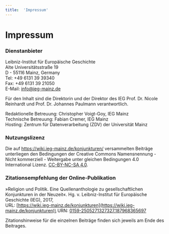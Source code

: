 ```yaml
---
title:  'Impressum'
---
```

# Impressum

### Dienstanbieter

Leibniz-Institut für Europäische Geschichte \
Alte Universitätsstraße 19 \
D - 55116 Mainz, Germany \
Tel: +49 6131 39 39340 \
Fax: +49 6131 39 21050 \
E-Mail: info@ieg-mainz.de

Für den Inhalt sind die Direktorin und der Direktor des IEG Prof. Dr. Nicole Reinhardt und Prof. Dr. Johannes Paulmann verantwortlich.

Redaktionelle Betreuung: Christopher Voigt-Goy, IEG Mainz \
Technische Betreuung: Fabian Cremer, IEG Mainz \
Hosting: Zentrum für Datenverarbeitung (ZDV) der Universität Mainz

### Nutzungslizenz

Die auf https://wiki.ieg-mainz.de/konjunkturen/ versammelten Beiträge unterliegen den Bedingungen der Creative Commons Namensnennung - Nicht kommerziell - Weitergabe unter gleichen Bedingungen 4.0 International Lizenz.
[CC-BY-NC-SA 4.0](https://creativecommons.org/licenses/by-nc-sa/4.0/).

### Zitationsempfehlung der Online-Publikation

»Religion und Politik. Eine Quellenanthologie zu gesellschaftlichen
Konjunkturen in der Neuzeit«. Hg. v. Leibniz-Institut für Europäische
Geschichte (IEG), 2017, \
URL: [https://wiki.ieg-mainz.de/konjunkturen](https://wiki.ieg-mainz.de/konjunkturen)\
URN: [0159-2505271327327.187968365697](https://nbn-resolving.org/urn:nbn:de:0159-2505271327327.187968365697)

Zitationshinweise für die einzelnen Beiträge finden sich jeweils am Ende des Beitrages.
